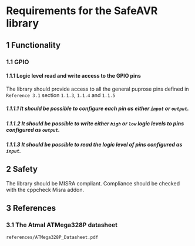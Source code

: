 # Requirements for the SafeAVR library

## 1 Functionality

### 1.1 GPIO

#### 1.1.1 Logic level read and write access to the GPIO pins

The library should provide access to all the general puprose pins defined in `Reference 3.1` section `1.1.3`, `1.1.4` and `1.1.5`

##### 1.1.1.1 It should be possible to configure each pin as either `input` or `output`.
##### 1.1.1.2 It should be possible to write either `high` or `low` logic levels to pins configured as `output`.
##### 1.1.1.3 It should be possible to read the logic level of pins configured as `input`.

## 2 Safety

The library should be MISRA compliant. Compliance should be checked with the cppcheck Misra addon.

## 3 References

### 3.1 The Atmal ATMega328P datasheet 

`references/ATMega328P_Datasheet.pdf`

